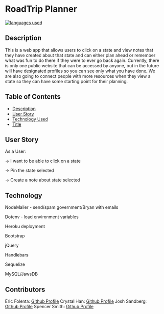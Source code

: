 # RoadTrip Planner
[![languages used](https://img.shields.io/github/languages/count/spencer-alan/project-2)]()

## Description
This is a web app that allows users to click on a state and view notes that they have created about that state and can either plan ahead or remember what was fun to do there if they were to ever go back again. Currently, there is only one public website that can be accessed by anyone, but in the future will have designated profiles so you can see only what you have done. We are also going to connect people with more resources when they view a state so they can have some starting point for their planning.


<!-- insert pictures here of website -->
## Table of Contents 
* [Description](#Description)
* [User Story](#UserStory)
* [Technology Used](#Technology)
* [Title](#Title)

## User Story
As a User:

-> I want to be able to click on a state

-> Pin the state selected 

-> Create a note about state selected


## Technology

NodeMailer - send/spam government/Bryan with emails

Dotenv - load environment variables

Heroku deployment

Bootstrap

jQuery

Handlebars

Sequelize

MySQL/JawsDB

## Contributors
Eric Folenta: [Github Profile](https://github.com/efolenta)
Crystal Han: [Github Profile](https://github.com/hancc1006)
Josh Sandberg: [Github Profile](https://github.com/jshsandberg)
Spencer Smith: [Github Profile](https://github.com/spencer-alan)
